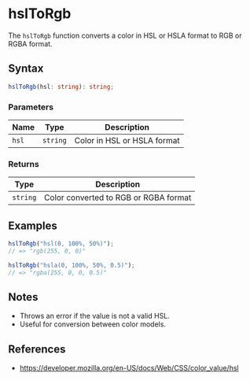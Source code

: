 # hslToRgb

The `hslToRgb` function converts a color in HSL or HSLA format to RGB or RGBA format.

## Syntax

```typescript
hslToRgb(hsl: string): string;
```

### Parameters

| Name   | Type     | Description                  |
| ------ | -------- | ---------------------------- |
| `hsl`  | `string` | Color in HSL or HSLA format   |

### Returns

| Type      | Description                         |
| --------- | ----------------------------------- |
| `string`  | Color converted to RGB or RGBA format |

## Examples

```typescript
hslToRgb("hsl(0, 100%, 50%)");
// => "rgb(255, 0, 0)"

hslToRgb("hsla(0, 100%, 50%, 0.5)");
// => "rgba(255, 0, 0, 0.5)"
```

## Notes

* Throws an error if the value is not a valid HSL.
* Useful for conversion between color models.

## References

* https://developer.mozilla.org/en-US/docs/Web/CSS/color_value/hsl